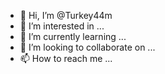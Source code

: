 - 👋 Hi, I’m @Turkey44m
- 👀 I’m interested in ...
- 🌱 I’m currently learning ...
- 💞️ I’m looking to collaborate on ...
- 📫 How to reach me ...

<!---
Turkey44m/Turkey44m is a ✨ special ✨ repository because its `README.md` (this file) appears on your GitHub profile.
You can click the Preview link to take a look at your changes.
--->
